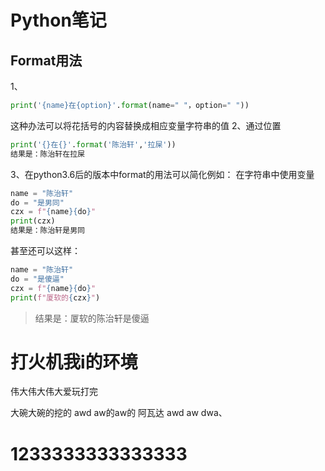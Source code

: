 # Python笔记
## Format用法
1、
```Python
print('{name}在{option}'.format(name=" "，option=" "))
```
这种办法可以将花括号的内容替换成相应变量字符串的值
2、通过位置
```Python
print('{}在{}'.format('陈治轩','拉屎'))
结果是：陈治轩在拉屎
```
3、在python3.6后的版本中format的用法可以简化例如：
在字符串中使用变量
```Python
name = "陈治轩"
do = "是男同"
czx = f"{name}{do}"
print(czx)
结果是：陈治轩是男同
```
甚至还可以这样：
```python
name = "陈治轩"
do = "是傻逼"
czx = f"{name}{do}"
print(f"厦软的{czx}")

```
>结果是：厦软的陈治轩是傻逼
# 打火机我i的环境
伟大伟大伟大爱玩打完

大碗大碗的挖的
awd aw的aw的
阿瓦达
awd aw dwa、
# 1233333333333333